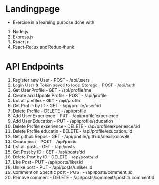 # Landingpage

  - Exercise in a learning purpose done with 
  1. Node.js 
  2. Express.js 
  3. React.js 
  4. React-Redux and Redux-thunk

# API Endpoints

  1. Register new User - POST - /api/users
  2. Login User & Token saved to local Storage - POST - /api/auth
  3. Get User Profile - GET - /api/profile/me
  4. Create and Update Profile - POST - /api/profile
  5. List all profiles - GET - /api/profile
  6. Get Profile by ID - GET - /api/profile/user/:id
  7. Delete Profile - DELETE - /api/profile
  8. Add User Experience - PUT - /api/profile/experience
  9. Add User Education - PUT - /api/profile/education
  10. Delete Profile experience - DELETE - /api/profile/experience/:id
  11. Delete Profile educatin - DELETE - /api/profile/education/:id
  12. Get github Repos - GET - /api/profile/github/alexnikolov89
  13. Create post - POST - /api/posts
  14. List all posts - GET - /api/posts
  15. Get Post by ID - GET - /api/posts/:id
  16. Delete Post by ID - DELETE - /api/posts/:id
  17. Like Post - PUT - /api/posts/like/:id
  18. Unlike post - PUT - /api/posts/unlike/:id
  19. Comment on Specific post - POST - /api/posts/comment/:id
  20. Remove comment - DELETE - /api/posts/comment/:postId/:commentId
  

